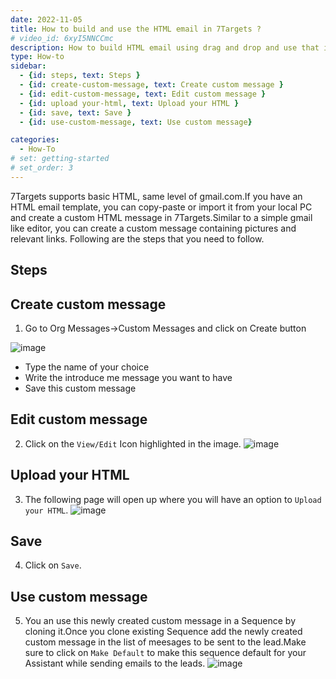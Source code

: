 ```yaml
---
date: 2022-11-05
title: How to build and use the HTML email in 7Targets ?
# video_id: 6xyI5NNCCmc
description: How to build HTML email using drag and drop and use that in 7Targets. 
type: How-to
sidebar:
  - {id: steps, text: Steps }
  - {id: create-custom-message, text: Create custom message }
  - {id: edit-custom-message, text: Edit custom message }
  - {id: upload your-html, text: Upload your HTML }
  - {id: save, text: Save }
  - {id: use-custom-message, text: Use custom message}

categories:
  - How-To
# set: getting-started
# set_order: 3
---
```

7Targets supports basic HTML, same level of gmail.com.If you have an HTML email template, you can copy-paste or import it from your local PC and create a custom HTML message in 7Targets.Similar to a simple gmail like editor, you can create a custom message containing pictures and relevant links. 
Following are the steps that you need to follow.
## Steps
## Create custom message
1. Go to Org Messages->Custom Messages and click on Create button

![image](../../images/action-create-custommessage.jpg)

- Type the name of your choice
- Write the introduce me message you want to have
- Save this custom message 
## Edit custom message
2. Click on the `View/Edit` Icon highlighted in the image.
![image](../../images/custom-message-edit.png)
## Upload your HTML
3. The following page will open up where you will have an option to `Upload your HTML`.
![image](../../images/upload-html.png)
## Save
4. Click on `Save`. 
## Use custom message
5. You an use this newly created custom message in a Sequence by cloning it.Once you clone existing Sequence add the newly created custom message in the list of meesages to be sent to the lead.Make sure to click on `Make Default` to make this sequence default for your Assistant while sending emails to the leads.
![image](../../images/create-sequnce-custom-message.png)
